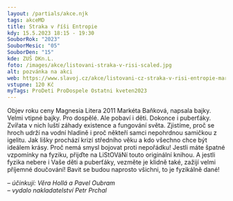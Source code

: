 ```yaml
---
layout: /partials/akce.njk
tags: akceMD
title: Straka v říši Entropie
kdy: 15.5.2023 18:15 - 19:30
SouborRok: "2023"
SouborMesic: "05"
SouborDen: "15"
kde: ZUŠ DKn.L.
foto: /images/akce/listovani-straka-v-risi-scaled.jpg
alt: pozvánka na akci
web: https://www.slavoj.cz/akce/listovani-cz-straka-v-risi-entropie-marketa-bankova/
vstupne: 120 Kč
myTags: ProDeti ProDospele Ostatni kveten2023
---
```

<!--StartFragment-->

Objev roku ceny Magnesia Litera 2011 Markéta Baňková, napsala bajky. Velmi vtipné bajky. Pro dospělé. Ale pobaví i děti. Dokonce i puberťáky. Zvířata v nich luští záhady existence a fungování světa. Zjistíme, proč se hroch udrží na vodní hladině i proč někteří samci nepohrdnou samičkou z igelitu. Jak lišky prochází krizí středního věku a kdo všechno chce být ideálem krásy. Proč nemá smysl bojovat proti nepořádku! Jestli máte špatné vzpomínky na fyziku, přijďte na LiStOVáNí touto originální knihou. A jestli fyzika nebere i Vaše děti a puberťáky, vezměte je klidně také, zažijí velmi příjemné doučování! Bavit se budou naprosto všichni, to je fyzikálně dané!

*– účinkují: Věra Hollá a Pavel Oubram\
– vydalo nakladatelství Petr Prchal*

<!--EndFragment-->